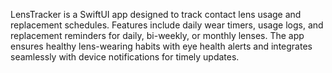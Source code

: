LensTracker is a SwiftUI app designed to track contact lens usage and replacement schedules. Features include daily wear timers, usage logs, and replacement reminders for daily, bi-weekly, or monthly lenses. The app ensures healthy lens-wearing habits with eye health alerts and integrates seamlessly with device notifications for timely updates.

